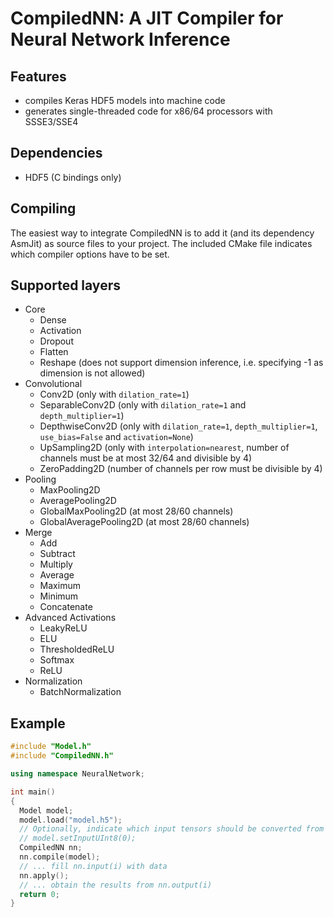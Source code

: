 # CompiledNN: A JIT Compiler for Neural Network Inference

## Features
- compiles Keras HDF5 models into machine code
- generates single-threaded code for x86/64 processors with SSSE3/SSE4

## Dependencies
- HDF5 (C bindings only)

## Compiling
The easiest way to integrate CompiledNN is to add it (and its dependency AsmJit) as source files to your project.
The included CMake file indicates which compiler options have to be set.

## Supported layers
- Core
  - Dense
  - Activation
  - Dropout
  - Flatten
  - Reshape (does not support dimension inference, i.e. specifying -1 as dimension is not allowed)
- Convolutional
  - Conv2D (only with `dilation_rate=1`)
  - SeparableConv2D (only with `dilation_rate=1` and `depth_multiplier=1`)
  - DepthwiseConv2D (only with `dilation_rate=1`, `depth_multiplier=1`, `use_bias=False` and `activation=None`)
  - UpSampling2D (only with `interpolation=nearest`, number of channels must be at most 32/64 and divisible by 4)
  - ZeroPadding2D (number of channels per row must be divisible by 4)
- Pooling
  - MaxPooling2D
  - AveragePooling2D
  - GlobalMaxPooling2D (at most 28/60 channels)
  - GlobalAveragePooling2D (at most 28/60 channels)
- Merge
  - Add
  - Subtract
  - Multiply
  - Average
  - Maximum
  - Minimum
  - Concatenate
- Advanced Activations
  - LeakyReLU
  - ELU
  - ThresholdedReLU
  - Softmax
  - ReLU
- Normalization
  - BatchNormalization

## Example

```cpp
#include "Model.h"
#include "CompiledNN.h"

using namespace NeuralNetwork;

int main()
{
  Model model;
  model.load("model.h5");
  // Optionally, indicate which input tensors should be converted from unsigned chars to floats in the beginning.
  // model.setInputUInt8(0);
  CompiledNN nn;
  nn.compile(model);
  // ... fill nn.input(i) with data
  nn.apply();
  // ... obtain the results from nn.output(i)
  return 0;
}
```
